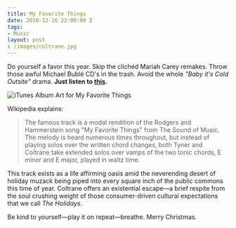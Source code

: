 ```yaml
---
title: My Favorite Things
date: 2018-12-16 22:00:00 Z
tags:
- Music
layout: post
: /images/coltrane.jpg
---
```


Do yourself a favor this year. Skip the clichéd Mariah Carey remakes. Throw those awful Michael Bublé CD's in the trash. Avoid the whole _"Baby it's Cold Outsite"_ drama. **Just listen to [this](https://itunes.apple.com/us/album/my-favorite-things/962193155?i=962193194).**

![iTunes Album Art for My Favorite Things](/images/coltrane.jpg)

Wikipedia explains:

> The famous track is a modal rendition of the Rodgers and Hammerstein song "My Favorite Things" from The Sound of Music. The melody is heard numerous times throughout, but instead of playing solos over the written chord changes, both Tyner and Coltrane take extended solos over vamps of the two tonic chords, E minor and E major, played in waltz time.

This track exists as a life affirming oasis amid the neverending desert of holiday muzack being piped into every square inch of the public commons this time of year. Coltrane offers an existential escape—a brief respite from the soul crushing weight of those consumer-driven cultural expectations that we call _The Holidays_.

Be kind to yourself—play it on repeat—breathe. Merry Christmas.


